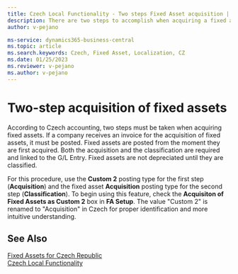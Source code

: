 ```yaml
---
title: Czech Local Functionality - Two steps Fixed Asset acquisition | Microsoft Docs
description: There are two steps to accomplish when acquiring a fixed asset in Czech accounting. This function describes them.
author: v-pejano

ms-service: dynamics365-business-central
ms.topic: article
ms.search.keywords: Czech, Fixed Asset, Localization, CZ
ms.date: 01/25/2023
ms.reviewer: v-pejano
ms.author: v-pejano
---
```


# Two-step acquisition of fixed assets

According to Czech accounting, two steps must be taken when acquiring fixed assets. If a company receives an invoice for the acquisition of fixed assets, it must be posted. Fixed assets are posted from the moment they are first acquired. Both the acquisition and the classification are required and linked to the G/L Entry. Fixed assets are not depreciated until they are classified.

For this procedure, use the **Custom 2** posting type for the first step (**Acquisition**) and the fixed asset **Acquisition** posting type for the second step (**Classification**). To begin using this feature, check the **Acquisiton of Fixed Assets as Custom 2** box in **FA Setup**.
The value "Custom 2" is renamed to "Acquisition" in Czech for proper identification and more intuitive understanding.

## See Also

[Fixed Assets for Czech Republic](ui-extensions-fixed-asset-localization-cz.md)  
[Czech Local Functionality](czech-local-functionality.md)  
